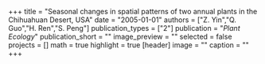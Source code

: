 +++
title = "Seasonal changes in spatial patterns of two annual plants in the Chihuahuan Desert, USA"
date = "2005-01-01"
authors = ["Z. Yin","Q. Guo","H. Ren","S. Peng"]
publication_types = ["2"]
publication = "_Plant Ecology_"
publication_short = ""
image_preview = ""
selected = false
projects = []
math = true
highlight = true
[header]
image = ""
caption = ""
+++

